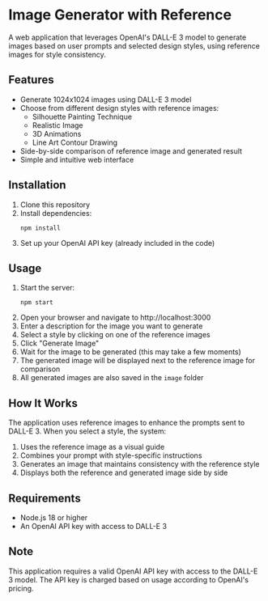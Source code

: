 # Image Generator with Reference

A web application that leverages OpenAI's DALL-E 3 model to generate images based on user prompts and selected design styles, using reference images for style consistency.

## Features

- Generate 1024x1024 images using DALL-E 3 model
- Choose from different design styles with reference images:
  - Silhouette Painting Technique
  - Realistic Image
  - 3D Animations
  - Line Art Contour Drawing
- Side-by-side comparison of reference image and generated result
- Simple and intuitive web interface

## Installation

1. Clone this repository
2. Install dependencies:
   ```
   npm install
   ```
3. Set up your OpenAI API key (already included in the code)

## Usage

1. Start the server:
   ```
   npm start
   ```
2. Open your browser and navigate to http://localhost:3000
3. Enter a description for the image you want to generate
4. Select a style by clicking on one of the reference images
5. Click "Generate Image"
6. Wait for the image to be generated (this may take a few moments)
7. The generated image will be displayed next to the reference image for comparison
8. All generated images are also saved in the `image` folder

## How It Works

The application uses reference images to enhance the prompts sent to DALL-E 3. When you select a style, the system:

1. Uses the reference image as a visual guide
2. Combines your prompt with style-specific instructions
3. Generates an image that maintains consistency with the reference style
4. Displays both the reference and generated image side by side

## Requirements

- Node.js 18 or higher
- An OpenAI API key with access to DALL-E 3

## Note

This application requires a valid OpenAI API key with access to the DALL-E 3 model. The API key is charged based on usage according to OpenAI's pricing.
